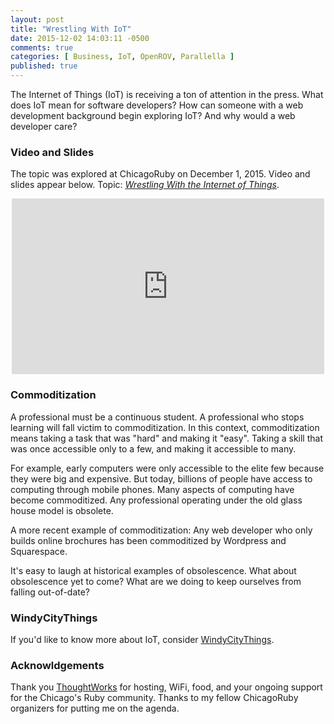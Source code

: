 ```yaml
---
layout: post
title: "Wrestling With IoT"
date: 2015-12-02 14:03:11 -0500
comments: true
categories: [ Business, IoT, OpenROV, Parallella ]
published: true
---
```


The Internet of Things (IoT) is receiving a ton of attention in the press. What does IoT mean for software developers? How can someone with a web development background begin exploring IoT? And why would a web developer care? 

<!--more-->

### Video and Slides

The topic was explored at ChicagoRuby on December 1, 2015. Video and slides appear below. Topic: [_Wrestling With the Internet of Things_](http://www.meetup.com/ChicagoRuby/events/221411673/).

<center><iframe src="https://player.vimeo.com/video/147613523?color=f00004&title=0&byline=0&portrait=0" width="500" height="281" frameborder="0" webkitallowfullscreen mozallowfullscreen allowfullscreen></iframe></center>

<center><script async class="speakerdeck-embed" data-id="040a878eebe14c1fa01e7a0df2b90827" data-ratio="1.77777777777778" src="//speakerdeck.com/assets/embed.js"></script></center>

### Commoditization

A professional must be a continuous student. A professional who stops learning will fall victim to commoditization. In this context, commoditization means taking a task that was "hard" and making it "easy". Taking a skill that was once accessible only to a few, and making it accessible to many.

For example, early computers were only accessible to the elite few because they were big and expensive. But today, billions of people have access to computing through mobile phones. Many aspects of computing have become commoditized. Any professional operating under the old glass house model is obsolete.

A more recent example of commoditization: Any web developer who only builds online brochures has been commoditized by Wordpress and Squarespace.

It's easy to laugh at historical examples of obsolescence. What about obsolescence yet to come? What are we doing to keep ourselves from falling out-of-date?

### WindyCityThings

If you'd like to know more about IoT, consider [WindyCityThings](http://windycitythings.com).

### Acknowldgements

Thank you [ThoughtWorks](http://thoughtworks.com) for hosting, WiFi, food, and your ongoing support for the Chicago's Ruby community. Thanks to my fellow ChicagoRuby organizers for putting me on the agenda.


